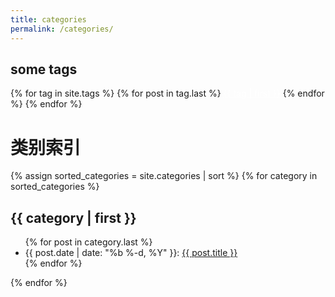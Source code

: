 ```yaml
---
title: categories
permalink: /categories/
---
```


## some tags
<div>
{% for tag in site.tags %}
    {% for post in tag.last %}
      <span class="badge badge-success"><a style="cursor:pointer; color:white" href="/tags/#{{ tag | first }}">{{ tag | first }}</a></span>
    {% endfor %}
{% endfor %}
</div>

# 类别索引

<!-- {{ category | last | size }} 类别数量 -->
{% assign sorted_categories = site.categories | sort %}
{% for category in sorted_categories %}
<!-- 添加ID 方便跳转 -->
<h2 id="{{ category | first }}">{{ category | first }}</h2>
<ul class="c-archives__list">
    {% for post in category.last %}
        <li class="c-archives__item">
          {{ post.date | date: "%b %-d, %Y" }}: <a href="{{ post.url | prepend: site.baseurl }}">{{ post.title }}</a>
        </li>
    {% endfor %}
</ul>
{% endfor %}







